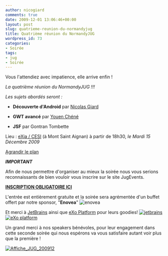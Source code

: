 ```yaml
---
author: nicogiard
comments: true
date: 2009-12-01 13:06:46+00:00
layout: post
slug: quatrieme-reunion-du-normandyjug
title: Quatrième réunion du NormandyJUG
wordpress_id: 73
categories:
- Soirée
tags:
- jug
- Soirée
---
```


Vous l'attendiez avec impatience, elle arrive enfin !



_La quatrième réunion du NormandyJUG !!!_





_Les sujets abordés seront :_ 




  * **Découverte d'Android** par [Nicolas Giard](http://www.noocodecommit.com)


  * **GWT avancé** par [Youen Chéné](http://www.youenchene.fr/)


  * **JSF** par Gontran Tombette







Lieu : [eXia / CESI](http://www.exia.cesi.fr/) (à Mont Saint Aignan) à partir de 18h30, _le Mardi 15 Décembre 2009_


<!-- more -->
  
[Agrandir le plan](http://maps.google.fr/maps?ie=UTF8&q=exia+cesi+rouen&fb=1&gl=fr&hq=exia+cesi&hnear=rouen&cid=0,0,14303900307713815448&ei=0hTcSueKGtK24QaUzsD1Bg&ved=0CAsQnwIwAA&t=h&iwloc=A&ll=49.476671,1.092023&spn=0.006295,0.006295&source=embed)
  



**_IMPORTANT_**


Afin de nous permettre d'organiser au mieux la soirée nous vous serions reconnaissants de bien vouloir vous inscrire sur le site JugEvents.



[**INSCRIPTION OBLIGATOIRE ICI**](http://jugevents.org/jugevents/event/show.html?id=21772)



L'entrée est entièrement gratuite et la soirée sera agrémentée d'un buffet offert par notre sponsor, "**Enovea**"
![enovea](http://www.normandyjug.org/wp-content/uploads/2009/12/logo_enovea.jpg)

Et merci à [JetBrains](http://www.jetbrains.com/) ainsi que [eXo Platform](http://www.exoplatform.com/) pour leurs goodies!
[![jetbrains](http://www.normandyjug.org/wp-content/uploads/2009/12/jetbrains_banner_120x60.gif)](http://www.jetbrains.com)
[![eXo platform](http://www.normandyjug.org/wp-content/uploads/2009/12/LogoExo.gif)](http://www.exoplatform.com/)

Un grand merci à nos speakers bénévoles, pour leur engagement dans cette seconde soirée qui nous espérons va vous satisfaire autant voir plus que la première !



[![Affiche_JUG_200912](http://www.normandyjug.org/wp-content/uploads/2009/12/Affiche_JUG_200912-small.png)](http://www.normandyjug.org/wp-content/uploads/2009/12/Affiche_JUG_200912.pdf)



